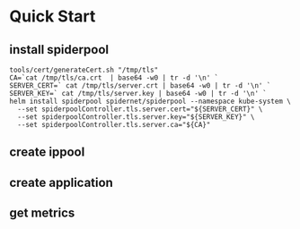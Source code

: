 # Quick Start

## install spiderpool

```shell
tools/cert/generateCert.sh "/tmp/tls"
CA=`cat /tmp/tls/ca.crt  | base64 -w0 | tr -d '\n' `
SERVER_CERT=` cat /tmp/tls/server.crt | base64 -w0 | tr -d '\n' `
SERVER_KEY=` cat /tmp/tls/server.key | base64 -w0 | tr -d '\n' `
helm install spiderpool spidernet/spiderpool --namespace kube-system \
  --set spiderpoolController.tls.server.cert="${SERVER_CERT}" \
  --set spiderpoolController.tls.server.key="${SERVER_KEY}" \
  --set spiderpoolController.tls.server.ca="${CA}" 
```

## create ippool

## create application

## get metrics

